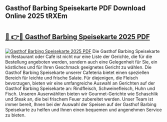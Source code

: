 ## Gasthof Barbing Speisekarte PDF Download Online 2025 tRXEm

# <h2><a href="http://gc8psc.nevu.top/?p=Gasthof+Barbing+Speisekarte">🔗 👉🔴 Gasthof Barbing Speisekarte 2025 PDF</a></h2>

[![Gasthof Barbing Speisekarte 2025 PDF](https://i.imgur.com/dBaPXMq.png)](http://gc8psc.nevu.top/?p=Gasthof+Barbing+Speisekarte)
Die Gasthof Barbing Speisekarte im Restaurant oder Café ist nicht nur eine Liste der Gerichte, die für die Bestellung angeboten werden, sondern auch eine Gelegenheit für Sie, ein köstliches und für Ihren Geschmack geeignetes Gericht zu wählen. Die Gasthof Barbing Speisekarte unserer Cafeteria bietet einen speziellen Bereich für leichte und frische Salate. Für diejenigen, die Fleisch bevorzugen, bieten wir eine umfangreiche Auswahl an Gerichten auf der Gasthof Barbing Speisekarte an: Rindfleisch, Schweinefleisch, Huhn und Fisch. Unseren Auserwählten bieten wir Gourmet-Gerichte wie Schaschlik und Steak an, die bei frischem Feuer zubereitet werden. Unser Team ist immer bereit, Ihnen bei der Auswahl der Speisen auf der Gasthof Barbing Speisekarte zu helfen und Ihnen einen bequemen und angenehmen Service zu bieten.
